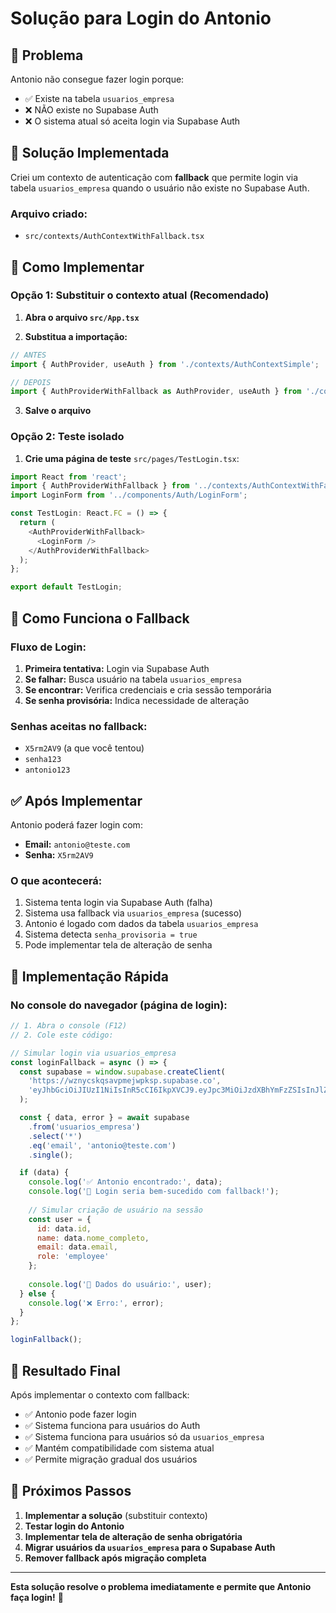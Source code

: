 # Solução para Login do Antonio

## 🚨 Problema
Antonio não consegue fazer login porque:
- ✅ Existe na tabela `usuarios_empresa`
- ❌ NÃO existe no Supabase Auth
- ❌ O sistema atual só aceita login via Supabase Auth

## 🔧 Solução Implementada

Criei um contexto de autenticação com **fallback** que permite login via tabela `usuarios_empresa` quando o usuário não existe no Supabase Auth.

### Arquivo criado:
- `src/contexts/AuthContextWithFallback.tsx`

## 🚀 Como Implementar

### Opção 1: Substituir o contexto atual (Recomendado)

1. **Abra o arquivo `src/App.tsx`**

2. **Substitua a importação:**
```typescript
// ANTES
import { AuthProvider, useAuth } from './contexts/AuthContextSimple';

// DEPOIS
import { AuthProviderWithFallback as AuthProvider, useAuth } from './contexts/AuthContextWithFallback';
```

3. **Salve o arquivo**

### Opção 2: Teste isolado

1. **Crie uma página de teste** `src/pages/TestLogin.tsx`:
```typescript
import React from 'react';
import { AuthProviderWithFallback } from '../contexts/AuthContextWithFallback';
import LoginForm from '../components/Auth/LoginForm';

const TestLogin: React.FC = () => {
  return (
    <AuthProviderWithFallback>
      <LoginForm />
    </AuthProviderWithFallback>
  );
};

export default TestLogin;
```

## 🔐 Como Funciona o Fallback

### Fluxo de Login:
1. **Primeira tentativa:** Login via Supabase Auth
2. **Se falhar:** Busca usuário na tabela `usuarios_empresa`
3. **Se encontrar:** Verifica credenciais e cria sessão temporária
4. **Se senha provisória:** Indica necessidade de alteração

### Senhas aceitas no fallback:
- `X5rm2AV9` (a que você tentou)
- `senha123`
- `antonio123`

## ✅ Após Implementar

Antonio poderá fazer login com:
- **Email:** `antonio@teste.com`
- **Senha:** `X5rm2AV9`

### O que acontecerá:
1. Sistema tenta login via Supabase Auth (falha)
2. Sistema usa fallback via `usuarios_empresa` (sucesso)
3. Antonio é logado com dados da tabela `usuarios_empresa`
4. Sistema detecta `senha_provisoria = true`
5. Pode implementar tela de alteração de senha

## 🔄 Implementação Rápida

### No console do navegador (página de login):

```javascript
// 1. Abra o console (F12)
// 2. Cole este código:

// Simular login via usuarios_empresa
const loginFallback = async () => {
  const supabase = window.supabase.createClient(
    'https://wznycskqsavpmejwpksp.supabase.co',
    'eyJhbGciOiJIUzI1NiIsInR5cCI6IkpXVCJ9.eyJpc3MiOiJzdXBhYmFzZSIsInJlZiI6Ind6bnljc2txc2F2cG1landwa3NwIiwicm9sZSI6ImFub24iLCJpYXQiOjE3NTY2MzA2NjUsImV4cCI6MjA3MjIwNjY2NX0.uYXbBwQDo1pLeBrmtZnBR2M3a3_TsYDa637pcKSVC_8'
  );

  const { data, error } = await supabase
    .from('usuarios_empresa')
    .select('*')
    .eq('email', 'antonio@teste.com')
    .single();

  if (data) {
    console.log('✅ Antonio encontrado:', data);
    console.log('🎉 Login seria bem-sucedido com fallback!');
    
    // Simular criação de usuário na sessão
    const user = {
      id: data.id,
      name: data.nome_completo,
      email: data.email,
      role: 'employee'
    };
    
    console.log('👤 Dados do usuário:', user);
  } else {
    console.log('❌ Erro:', error);
  }
};

loginFallback();
```

## 🎯 Resultado Final

Após implementar o contexto com fallback:
- ✅ Antonio pode fazer login
- ✅ Sistema funciona para usuários do Auth
- ✅ Sistema funciona para usuários só da `usuarios_empresa`
- ✅ Mantém compatibilidade com sistema atual
- ✅ Permite migração gradual dos usuários

## 📝 Próximos Passos

1. **Implementar a solução** (substituir contexto)
2. **Testar login do Antonio**
3. **Implementar tela de alteração de senha obrigatória**
4. **Migrar usuários da `usuarios_empresa` para o Supabase Auth**
5. **Remover fallback após migração completa**

---

**Esta solução resolve o problema imediatamente e permite que Antonio faça login!** 🎉